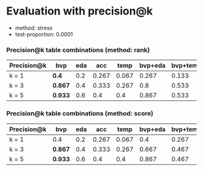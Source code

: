 # Evaluation with precision@k
* method: stress
* test-proportion: 0.0001
### Precision@k table combinations (method: rank)
| Precision@k | bvp | eda | acc | temp | bvp+eda | bvp+temp | bvp+acc | eda+acc | eda+temp | acc+temp | bvp+eda+acc | bvp+eda+temp | bvp+acc+temp | eda+acc+temp | bvp+eda+acc+temp | 
|---|---|---|---|---|---|---|---|---|---|---|---|---|---|---|---|
| k = 1 | **0.4** | 0.2 | 0.267 | 0.067 | 0.267 | 0.133 | 0.333 | 0.2 | 0.133 | 0.133 | 0.333 | 0.2 | 0.2 | 0.133 | 0.2 | 
| k = 3 | **0.867** | 0.4 | 0.333 | 0.267 | 0.8 | 0.533 | 0.6 | 0.333 | 0.333 | 0.267 | 0.6 | 0.6 | 0.467 | 0.267 | 0.667 | 
| k = 5 | **0.933** | 0.6 | 0.4 | 0.4 | 0.867 | 0.533 | 0.8 | 0.467 | 0.467 | 0.333 | 0.867 | 0.8 | 0.733 | 0.533 | 0.8 | 

### Precision@k table combinations (method: score)
| Precision@k | bvp | eda | acc | temp | bvp+eda | bvp+temp | bvp+acc | eda+acc | eda+temp | acc+temp | bvp+eda+acc | bvp+eda+temp | bvp+acc+temp | eda+acc+temp | bvp+eda+acc+temp | 
|---|---|---|---|---|---|---|---|---|---|---|---|---|---|---|---|
| k = 1 | 0.4 | 0.2 | 0.267 | 0.067 | 0.4 | 0.267 | **0.533** | 0.267 | 0.133 | 0.067 | 0.333 | 0.2 | 0.2 | 0.133 | 0.267 | 
| k = 3 | **0.867** | 0.4 | 0.333 | 0.267 | 0.667 | 0.467 | 0.6 | 0.4 | 0.333 | 0.2 | 0.733 | 0.667 | 0.467 | 0.267 | 0.667 | 
| k = 5 | **0.933** | 0.6 | 0.4 | 0.4 | 0.867 | 0.467 | 0.867 | 0.467 | 0.6 | 0.4 | 0.8 | 0.667 | 0.467 | 0.6 | 0.733 | 

